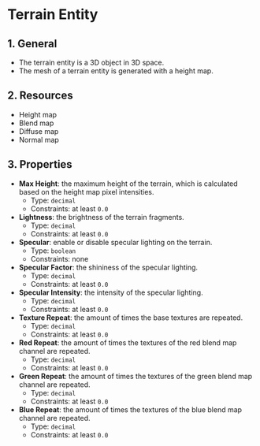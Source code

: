 # Terrain Entity

## 1. General

- The terrain entity is a 3D object in 3D space.
- The mesh of a terrain entity is generated with a height map.

## 2. Resources

- Height map
- Blend map
- Diffuse map
- Normal map

## 3. Properties

- **Max Height**: the maximum height of the terrain, which is calculated based on the height map pixel intensities.
  - Type: `decimal`
  - Constraints: at least `0.0`
- **Lightness**: the brightness of the terrain fragments.
  - Type: `decimal`
  - Constraints: at least `0.0`
- **Specular**: enable or disable specular lighting on the terrain.
  - Type: `boolean`
  - Constraints: none
- **Specular Factor**: the shininess of the specular lighting.
  - Type: `decimal`
  - Constraints: at least `0.0`
- **Specular Intensity**: the intensity of the specular lighting.
  - Type: `decimal`
  - Constraints: at least `0.0`
- **Texture Repeat**: the amount of times the base textures are repeated.
  - Type: `decimal`
  - Constraints: at least `0.0`
- **Red Repeat**: the amount of times the textures of the red blend map channel are repeated.
  - Type: `decimal`
  - Constraints: at least `0.0`
- **Green Repeat**: the amount of times the textures of the green blend map channel are repeated.
  - Type: `decimal`
  - Constraints: at least `0.0`
- **Blue Repeat**: the amount of times the textures of the blue blend map channel are repeated.
  - Type: `decimal`
  - Constraints: at least `0.0`
